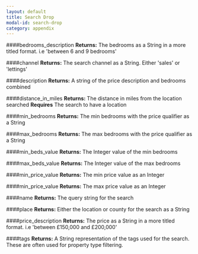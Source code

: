 ```yaml
---
layout: default
title: Search Drop
modal-id: search-drop
category: appendix
---
```


####bedrooms_description
**Returns:** The bedrooms as a String in a more titled format. i.e 'between 6 and 9 bedrooms'

####channel
**Returns:** The search channel as a String. Either 'sales' or 'lettings'

####description
**Returns:** A string of the price description and bedrooms combined

####distance_in_miles
**Returns:** The distance in miles from the location searched
**Requires** The search to have a location

####min_bedrooms
**Returns:** The min bedrooms with the price qualifier as a String

####max_bedrooms
**Returns:** The max bedrooms with the price qualifier as a String

####min_beds_value
**Returns:** The Integer value of the min bedrooms

####max_beds_value
**Returns:** The Integer value of the max bedrooms

####min_price_value
**Returns:** The min price value as an Integer

####min_price_value
**Returns:** The max price value as an Integer

####name
**Returns:** The query string for the search

####place
**Returns:** Either the location or county for the search as a String

####price_description
**Returns:** The price as a String in a more titled format. i.e 'between £150,000 and £200,000'

####tags
**Returns:** A String representation of the tags used for the search. These are often used for property type filtering.
